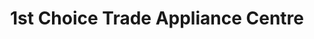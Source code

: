 ---
title: "1st Choice Trade Appliance Centre"
url: /barry/1st-choice-trade-appliance-centre/
shop: Elektronik
---